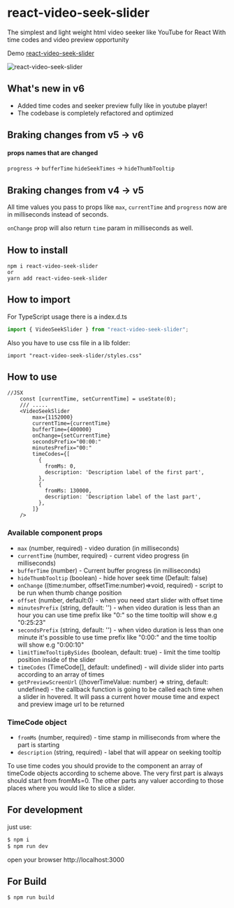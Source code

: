 # react-video-seek-slider

The simplest and light weight html video seeker like YouTube for React
With time codes and video preview opportunity 

Demo [react-video-seek-slider](http://video-seeker.egorov.pw/)

![react-video-seek-slider](https://github.com/egorovsa/react-video-seek-slider/blob/master/example.gif?raw=true)

## What's new in v6
- Added time codes and seeker preview fully like in youtube player!
- The codebase is completely refactored and optimized

## Braking changes from v5 -> v6

#### props names that are changed

`progress` -> `bufferTime`
`hideSeekTimes` -> `hideThumbTooltip`


## Braking changes from v4 -> v5

All time values you pass to props like `max`, `currentTime` and `progress` now are in milliseconds instead of seconds. 

`onChange` prop will also return `time` param in milliseconds as well.

## How to install

```
npm i react-video-seek-slider
or
yarn add react-video-seek-slider

```

## How to import

For TypeScript usage there is a index.d.ts

```typescript
import { VideoSeekSlider } from "react-video-seek-slider";
```

Also you have to use css file in a lib folder:

```
import "react-video-seek-slider/styles.css"
```

## How to use

```tsx
//JSX
    const [currentTime, setCurrentTime] = useState(0);
    /// ..... 
    <VideoSeekSlider
        max={1152000}
        currentTime={currentTime}
        bufferTime={400000}
        onChange={setCurrentTime}
        secondsPrefix="00:00:"
        minutesPrefix="00:"
        timeCodes={[
          {
            fromMs: 0,
            description: 'Description label of the first part',
          },
          {
            fromMs: 130000,
            description: 'Description label of the last part',
          },
        ]}
    />
```

### Available component props

- `max` (number, required) - video duration (in milliseconds)
- `currentTime` (number, required) - current video progress (in milliseconds)
- `bufferTime` (number) - Current buffer progress (in milliseconds)
- `hideThumbTooltip` (boolean) - hide hover seek time (Default: false)
- `onChange` ((time:number, offsetTime:number)=>void, required) - script to be run when thumb change position
- `offset` (number, default:0) - when you need start slider with offset time
- `minutesPrefix` (string, default: '') - when video duration is less than an hour you can use time prefix like "0:" so the time tooltip will show e.g "0:25:23"
- `secondsPrefix` (string, default: '') - when video duration is less than one minute it's possible to use time prefix like "0:00:" and the time tooltip will show e.g "0:00:10"
- `limitTimeTooltipBySides` (boolean, default: true) - limit the time tooltip position inside of the slider
- `timeCodes` (TimeCode[], default: undefined) - will divide slider into parts according to an array of times
- `getPreviewScreenUrl` ((hoverTimeValue: number) => string, default: undefined) - the callback function is going to be called each time when a slider in hovered. It will pass a current hover mouse time and expect and preview image url to be returned


### TimeCode object

- `fromMs` (number, required) - time stamp in milliseconds from where the part is starting
- `description` (string, required) - label that will appear on seeking tooltip

To use time codes you should provide to the component an array of timeCode objects according to scheme above.
The very first part is always should start from fromMs=0. The other parts any valuer according to those places where you would like to slice a slider.

## For development

just use:

```javascript 1.8
$ npm i
$ npm run dev
```

open your browser http://localhost:3000

## For Build

```
$ npm run build
```
